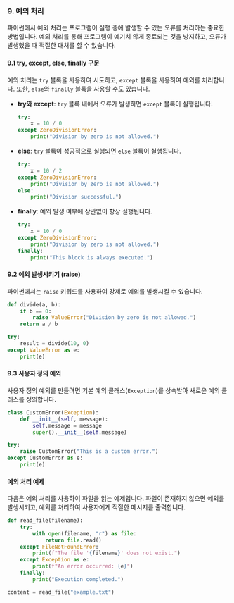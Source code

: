 ### 9. 예외 처리

파이썬에서 예외 처리는 프로그램이 실행 중에 발생할 수 있는 오류를 처리하는 중요한 방법입니다. 예외 처리를 통해 프로그램이 예기치 않게 종료되는 것을 방지하고, 오류가 발생했을 때 적절한 대처를 할 수 있습니다.

#### 9.1 try, except, else, finally 구문

예외 처리는 `try` 블록을 사용하여 시도하고, `except` 블록을 사용하여 예외를 처리합니다. 또한, `else`와 `finally` 블록을 사용할 수도 있습니다.

- **try와 except**: `try` 블록 내에서 오류가 발생하면 `except` 블록이 실행됩니다.

  ```python
  try:
      x = 10 / 0
  except ZeroDivisionError:
      print("Division by zero is not allowed.")
  ```

- **else**: `try` 블록이 성공적으로 실행되면 `else` 블록이 실행됩니다.

  ```python
  try:
      x = 10 / 2
  except ZeroDivisionError:
      print("Division by zero is not allowed.")
  else:
      print("Division successful.")
  ```

- **finally**: 예외 발생 여부에 상관없이 항상 실행됩니다.

  ```python
  try:
      x = 10 / 0
  except ZeroDivisionError:
      print("Division by zero is not allowed.")
  finally:
      print("This block is always executed.")
  ```

#### 9.2 예외 발생시키기 (raise)

파이썬에서는 `raise` 키워드를 사용하여 강제로 예외를 발생시킬 수 있습니다.

```python
def divide(a, b):
    if b == 0:
        raise ValueError("Division by zero is not allowed.")
    return a / b

try:
    result = divide(10, 0)
except ValueError as e:
    print(e)
```

#### 9.3 사용자 정의 예외

사용자 정의 예외를 만들려면 기본 예외 클래스(`Exception`)를 상속받아 새로운 예외 클래스를 정의합니다.

```python
class CustomError(Exception):
    def __init__(self, message):
        self.message = message
        super().__init__(self.message)

try:
    raise CustomError("This is a custom error.")
except CustomError as e:
    print(e)
```

#### 예외 처리 예제

다음은 예외 처리를 사용하여 파일을 읽는 예제입니다. 파일이 존재하지 않으면 예외를 발생시키고, 예외를 처리하여 사용자에게 적절한 메시지를 출력합니다.

```python
def read_file(filename):
    try:
        with open(filename, "r") as file:
            return file.read()
    except FileNotFoundError:
        print(f"The file '{filename}' does not exist.")
    except Exception as e:
        print(f"An error occurred: {e}")
    finally:
        print("Execution completed.")

content = read_file("example.txt")
```

